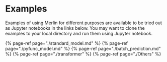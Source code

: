 # Examples

Examples of using Merlin for different purposes are available to be tried out as Jupyter notebooks in the links below.
You may want to clone the examples to your local directory and run them using Jupyter notebook.

{% page-ref page="./standard_model.md" %}
{% page-ref page="./pyfunc_model.md" %}
{% page-ref page="./batch_prediction.md" %}
{% page-ref page="./transformer" %}
{% page-ref page="./Others" %}









